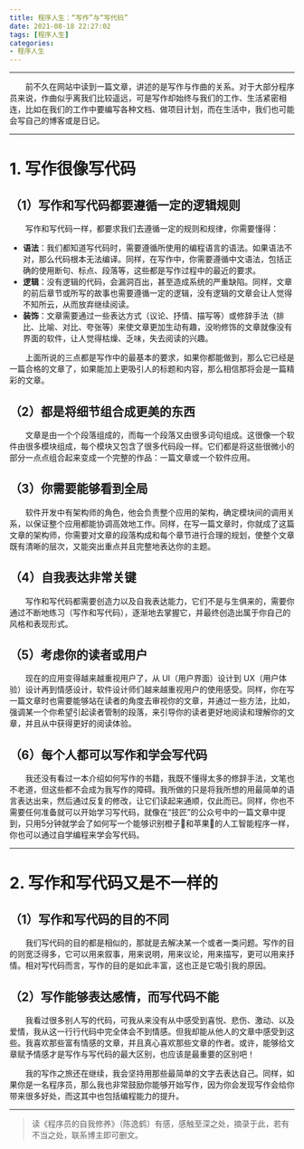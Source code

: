 ```yaml
---
title: 程序人生：“写作”与“写代码”
date: 2021-08-18 22:27:02
tags: [程序人生]
categories:
- 程序人生
---
```




----

&emsp;&emsp;前不久在网站中读到一篇文章，讲述的是写作与作曲的关系。对于大部分程序员来说，作曲似乎离我们比较遥远，可是写作却始终与我们的工作、生活紧密相连，比如在我们的工作中要编写各种文档、做项目计划，而在生活中，我们也可能会写自己的博客或是日记。

-------

# 1. 写作很像写代码
## （1）写作和写代码都要遵循一定的逻辑规则
&emsp;&emsp;写作和写代码一样，都要求我们去遵循一定的规则和规律，你需要懂得：

* **语法**：我们都知道写代码时，需要遵循所使用的编程语言的语法。如果语法不对，那么代码根本无法编译。同样，在写作中，你需要遵循中文语法，包括正确的使用断句、标点、段落等，这些都是写作过程中的最近的要求。
* **逻辑**：没有逻辑的代码，会漏洞百出，甚至造成系统的严重缺陷。同样，文章的前后章节或所写的故事也需要遵循一定的逻辑，没有逻辑的文章会让人觉得不知所云，从而放弃继续阅读。
* **装饰**：文章需要通过一些表达方式（议论、抒情、描写等）或修辞手法（排比、比喻、对比、夸张等）来使文章更加生动有趣，没哟修饰的文章就像没有界面的软件，让人觉得枯燥、乏味，失去阅读的兴趣。

&emsp;&emsp;上面所说的三点都是写作中的最基本的要求，如果你都能做到，那么它已经是一篇合格的文章了，如果能加上更吸引人的标题和内容，那么相信那将会是一篇精彩的文章。

## （2）都是将细节组合成更美的东西
&emsp;&emsp;文章是由一个个段落组成的，而每一个段落又由很多词句组成。这很像一个软件由很多模块组成，每个模块又包含了很多代码段一样。它们都是将这些很微小的部分一点点组合起来变成一个完整的作品：一篇文章或一个软件应用。

## （3）你需要能够看到全局
&emsp;&emsp;软件开发中有架构师的角色，他会负责整个应用的架构，确定模块间的调用关系，以保证整个应用都能协调高效地工作。同样，在写一篇文章时，你就成了这篇文章的架构师，你需要对文章的段落构成和每个章节进行合理的规划，使整个文章既有清晰的层次，又能突出重点并且完整地表达你的主题。

## （4）自我表达非常关键
&emsp;&emsp;写作和写代码都需要创造力以及自我表达能力，它们不是与生俱来的，需要你通过不断地练习（写作和写代码），逐渐地去掌握它，并最终创造出属于你自己的风格和表现形式。

## （5）考虑你的读者或用户
&emsp;&emsp;现在的应用变得越来越重视用户了，从 UI（用户界面）设计到 UX（用户体验）设计再到情感设计，软件设计师们越来越重视用户的使用感受。同样，你在写一篇文章时也需要能够站在读者的角度去审视你的文章，并通过一些方法，比如，强调某一个你希望引起读者管制的段落，来引导你的读者更好地阅读和理解你的文章，并且从中获得更好的阅读体验。

## （6）每个人都可以写作和学会写代码
&emsp;&emsp;我还没有看过一本介绍如何写作的书籍，我既不懂得太多的修辞手法，文笔也不老道，但这些都不会成为我写作的障碍。我所做的只是将我所想的用最简单的语言表达出来，然后通过反复的修改，让它们读起来通顺，仅此而已。同样，你也不需要任何准备就可以开始学习写代码，就像在“技匠”的公众号中的一篇文章中提到，只用5分钟就学会了如何写一个能够识别橙子🍊和苹果🍎的人工智能程序一样，你也可以通过自学编程来学会写代码。

---------
# 2. 写作和写代码又是不一样的
## （1）写作和写代码的目的不同
&emsp;&emsp;我们写代码的目的都是相似的，那就是去解决某一个或者一类问题。写作的目的则宽泛得多，它可以用来叙事，用来说明，用来议论，用来描写，更可以用来抒情。相对写代码而言，写作的目的是如此丰富，这也正是它吸引我的原因。

## （2）写作能够表达感情，而写代码不能
&emsp;&emsp;我看过很多别人写的代码，可我从来没有从中感受到喜悦、悲伤、激动、以及爱情，我从这一行行代码中完全体会不到情感。但我却能从他人的文章中感受到这些。我喜欢那些富有情感的文章，并且真心喜欢那些文章的作者。或许，能够给文章赋予情感才是写作与写代码的最大区别，也应该是最重要的区别吧！

&emsp;&emsp;我的写作之旅还在继续，我会坚持用那些最简单的文字去表达自己。同样，如果你是一名程序员，那么我也非常鼓励你能够开始写作，因为你会发现写作会给你带来很多好处，而这其中也包括编程能力的提升。


------

> 读《程序员的自我修养》（陈逸鹤）有感，感触至深之处，摘录于此，若有不当之处，联系博主即可删文。

<br/><br/><br/><br/>